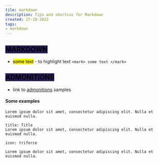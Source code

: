 ```yaml
---
tile: markdown
description: Tips and shortcus for Markdown
created: 27-10-2022
tags:
- markdown
---
```

## <mark style="background: #291d58;">MARKDOWN</mark>
- <mark>some text</mark>  - to highlight text `<mark> some text </mark>`

## <mark style="background: #291d58;">ADMONITIONS</mark>
- link to [admonitions](https://github.com/valentine195/obsidian-admonition) samples
#### Some examples
```ad-note
Lorem ipsum dolor sit amet, consectetur adipiscing elit. Nulla et euismod nulla.
```

```ad-note
title: Title
Lorem ipsum dolor sit amet, consectetur adipiscing elit. Nulla et euismod nulla.
```
```ad-note
icon: triforce

Lorem ipsum dolor sit amet, consectetur adipiscing elit. Nulla et euismod nulla.

```
